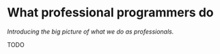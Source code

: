 # What professional programmers do
_Introducing the big picture of what we do as professionals._

TODO
